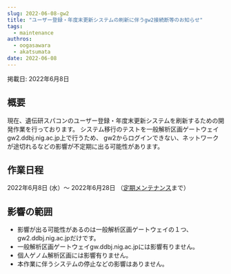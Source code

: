 ```yaml
---
slug: 2022-06-08-gw2
title: "ユーザー登録・年度末更新システムの刷新に伴うgw2接続断等のお知らせ"
tags:
  - maintenance
authros:
  - oogasawara
  - akatsumata
date: 2022-06-08
---
```


掲載日: 2022年6月8日

## 概要

現在、遺伝研スパコンのユーザー登録・年度末更新システムを刷新するための開発作業を行っております。
システム移行のテストを一般解析区画ゲートウェイgw2.ddbj.nig.ac.jp上で行うため、
gw2からログインできない、ネットワークが途切れるなどの影響が不定期に出る可能性があります。


## 作業日程

2022年6月8日 (水）～ 2022年6月28日 （[定期メンテナンス](/blog/2022-06-08-gw2)まで）


## 影響の範囲

- 影響が出る可能性があるのは一般解析区画ゲートウェイの１つ、gw2.ddbj.nig.ac.jpだけです。
- 一般解析区画ゲートウェイgw.ddbj.nig.ac.jpには影響有りません。
- 個人ゲノム解析区画には影響有りません。
- 本作業に伴うシステムの停止などの影響はありません。
